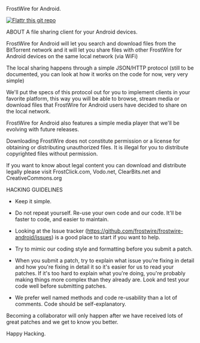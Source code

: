 FrostWire for Android.

[![Flattr this git repo](http://api.flattr.com/button/flattr-badge-large.png)](https://flattr.com/submit/auto?user_id=frostwire&url=https://github.com/frostwire/frostwire-android&title=frostwire-android&language=&tags=github&category=software)

ABOUT
A file sharing client for your Android devices.

FrostWire for Android will let you search and download files from the BitTorrent network and it will let you share files with other FrostWire for Android devices on the same local network (via WiFi)

The local sharing happens through a simple JSON/HTTP protocol (still to be documented, you can look at how it works on the code for now, very very simple)

We'll put the specs of this protocol out for you to implement clients in your favorite platform, this way you will be able to browse, stream media or download files that FrostWire for Android users have decided to share on the local network.

FrostWire for Android also features a simple media player that we'll be evolving with future releases.

Downloading FrostWire does not constitute permission or a license for obtaining or distributing unauthorized files. It is illegal for you to distribute copyrighted files without permission.

If you want to know about legal content you can download and distribute legally please visit FrostClick.com, Vodo.net, ClearBits.net and CreativeCommons.org

HACKING GUIDELINES

- Keep it simple.

- Do not repeat yourself. Re-use your own code and our code. It'll be faster to code, and easier to maintain.

- Looking at the Issue tracker (https://github.com/frostwire/frostwire-android/issues) is a good place to start if you want to help.

- Try to mimic our coding style and formatting before you submit a patch.

- When you submit a patch, try to explain what issue you're fixing in detail and how you're fixing in detail it so it's easier for us to read your patches.
  If it's too hard to explain what you're doing, you're probably making things more complex than they already are.
  Look and test your code well before submitting patches.

- We prefer well named methods and code re-usability than a lot of comments. Code should be self-explanatory.

Becoming a collaborator will only happen after we have received lots of great patches and we get to know you better.

Happy Hacking.

